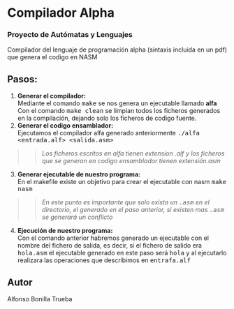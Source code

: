 # Compilador Alpha
### Proyecto de Autómatas y Lenguajes

Compilador del lenguaje de programación alpha (sintaxis incluida en un pdf) que genera el codigo en NASM

## Pasos:
1. **Generar el compilador:**<br>
Mediante el comando <tt>make</tt> se nos genera un ejecutable llamado <b>alfa</b></br>
Con el comando <tt>make clean</tt> se limpian todos los ficheros generados en la compilación, dejando solo los ficheros de codigo fuente.
2. **Generar el codigo ensamblador:**<br>
Ejecutamos el compilador alfa generado anteriormente <tt>./alfa <entrada.alf> <salida.asm></tt></br> 
>><i>Los ficheros escritos en alfa tienen extension .alf y los ficheros que se generan en codigo ensamblador tienen extensión.asm</i>
3. **Generar ejecutable de nuestro programa:**<br>
En el makefile existe un objetivo para crear el ejecutable con nasm <tt>make nasm</tt>
>><i> En este punto es importante que solo exista un <tt>.asm</tt> en el directorio, el generado en el paso anterior, si existen mas <tt>.asm</tt> se generará un conflicto</i>
4. **Ejecución de nuestro programa:**<br>
Con el comando anterior habremos generado un ejecutable con el nombre del fichero de salida, es decir, si el fichero de salido era <tt>hola.asm</tt> el ejecutable generado en este paso será <tt>hola</tt> y al ejecutarlo realizara las operaciones que describimos en <tt>entrafa.alf</tt>

## Autor
Alfonso Bonilla Trueba
